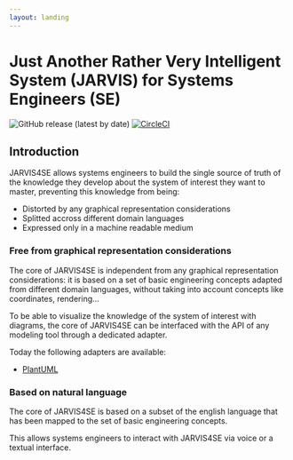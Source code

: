 ```yaml
---
layout: landing
---
```


# Just Another Rather Very Intelligent System (JARVIS) for Systems Engineers (SE)

![GitHub release (latest by date)](https://img.shields.io/github/v/release/rcasteran/jarvis4se) [![CircleCI](https://circleci.com/gh/rcasteran/jarvis4se/tree/main.svg?style=svg)](https://circleci.com/gh/rcasteran/jarvis4se/tree/main)

## Introduction

JARVIS4SE allows systems engineers to build the single source of truth of the knowledge they develop about the system of interest they want to master, preventing this knowledge from being:

* Distorted by any graphical representation considerations
* Splitted accross different domain languages
* Expressed only in a machine readable medium

### Free from graphical representation considerations

The core of JARVIS4SE is independent from any graphical representation considerations: it is based on a set of basic engineering concepts adapted from different domain languages, without taking into account concepts like coordinates, rendering...

To be able to visualize the knowledge of the system of interest with diagrams, the core of JARVIS4SE can be interfaced with the API of any modeling tool through a dedicated adapter.

Today the following adapters are available:

* [PlantUML](https://plantuml.com/en/)

### Based on natural language

The core of JARVIS4SE is based on a subset of the english language that has been mapped to the set of basic engineering concepts.

This allows systems engineers to interact with JARVIS4SE via voice or a textual interface.

